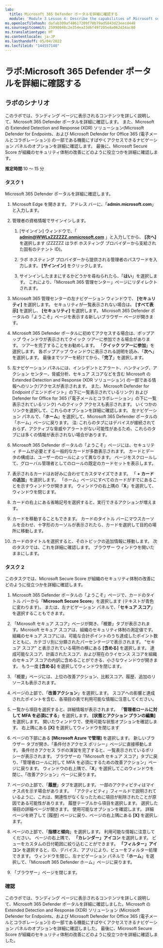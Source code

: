 ```yaml
---
lab:
  title: Microsoft 365 Defender ポータルを詳細に確認する
  module: 'Module 3 Lesson 4: Describe the capabilities of Microsoft security solutions: Describe threat protection with Microsoft 365 Defender'
ms.openlocfilehash: dafab309af48617209f70b79ad5843d23eecd448
ms.sourcegitcommit: 25998048c2e354ea23d6f497205e8a062d34ac80
ms.translationtype: HT
ms.contentlocale: ja-JP
ms.lasthandoff: 05/04/2022
ms.locfileid: "144557148"
---
```

# <a name="lab-explore-the-microsoft-365-defender-portal"></a>ラボ:Microsoft 365 Defender ポータルを詳細に確認する

## <a name="lab-scenario"></a>ラボのシナリオ

このラボでは、ランディング ページに表示されるコンテンツを詳しく説明して、Microsoft 365 Defender ポータルを詳細に確認します。 また、Microsoft の Extended Detection and Response (XDR) ソリューション(Microsoft Defender for Endpoints、および Microsoft Defender for Office 365 (電子メールとコラボレーション)) の一部である機能にすばやくアクセスできるナビゲーション パネルのオプションを詳細に確認します。  最後に、Microsoft Secure Score が組織のセキュリティ体制の改善にどのように役立つかを詳細に確認します。

**推定時間**:10 ～ 15 分

### <a name="task-1"></a>タスク 1

Microsoft 365 Defender ポータルを詳細に確認します。

1. Microsoft Edge を開きます。 アドレス バーに、「**admin.microsoft.com**」と入力します。

1. 管理者の資格情報でサインインします。
    1. [サインイン] ウィンドウで、「 **admin@WWLxZZZZZZ.onmicrosoft.com** 」と入力してから、 **[次へ]** を選択します (ZZZZZZ はラボ ホスティング プロバイダーから支給された固有のテナント ID)。

    1. ラボ ホスティング プロバイダーから提供される管理者のパスワードを入力します。 **[サインイン]** をクリックします。
    1. サインインしたままにするかどうかを尋ねられたら、「**はい**」を選択します。 これにより、「Microsoft 365 管理センター」ページにリダイレクトされます。

1. Microsoft 365 管理センターの左ナビゲーション ウィンドウで、 **[セキュリティ]** を選択します。  セキュリティが一覧表示されない場合は、 **[すべて表示]** を選択し、 **[セキュリティ]** を選択します。  Microsoft 365 Defender ポータルの「ようこそ」ページを表示する新しいブラウザー ページが開きます。  

1. Microsoft 365 Defender ポータルに初めてアクセスする場合は、ポップアップ ウィンドウが表示されてクイック ツアーに参加できる場合があります。  ツアーを完了することをお勧めします。  「**クイック ツアーに参加**」を選択します。  各ポップアップ ウィンドウに表示される説明を読み、「**次へ**」を選択します。 最後までツアーを続けてから、「**完了**」を選択します。

1. 左ナビゲーション パネルには、インシデントとアラート、ハンティング、アクション センター、脅威分析、セキュア スコアなどを含む Microsoft の Extended Detection and Response (XDR ソリューション) の一部である情報へのリンク/アクセスが表示されます。  また、Microsoft Defender for Endpoint (「エンドポイント」の下に一覧表示されているリンク) および Defender for Office for 365 (「電子メールとコラボレーション」の下に一覧表示されているリンク) へのクイック アクセスも表示されます。  いくつかのリンクを選択して、これらのオプションを詳細に確認します。   左ナビゲーション パネルで、「**ホーム**」を選択して、Microsoft 365 Defender ポータルの「ホーム」ページに戻ります。  注: これらのタブにはデバイスが接続されておらず、アクティブな脅威やアラートがない可能性があるため、これらのタブには多くの情報が表示されない場合があります。

1. Microsoft 365 Defender ポータルの「ようこそ」ページには、セキュリティ チームが必要とする一般的なカードが多数表示されます。 カードとデータの構成は、ユーザーのロールによって異なります。 ページをスクロールして、グローバル管理者としてのロールの既定のカードセットを表示します。

1. 表示されるカードはお好みに合わせてカスタマイズできます。  「 **+ カードの追加**」を選択します。 「ホーム」ページにすべてのカードがすでにあることを示すウィンドウが開きます。  ウィンドウの右上隅の「**X**」を選択して、ウィンドウを閉じます。

1. カードの右上にある省略記号を選択すると、実行できるアクションが増えます。  

1. カードを移動することもできます。 カードのタイトル バーにマウスカーソルを合わせ、十字形のカーソルが表示されたら、カードを選択して目的の場所に移動します。

1. カードのタイトルを選択すると、そのトピックの追加情報に移動します。 次のタスクでは、これを詳細に確認します。  ブラウザー ウィンドウを開いたままにします。

### <a name="task-2"></a>タスク 2

このタスクでは、Microsoft Secure Score が組織のセキュリティ体制の改善にどのように役立つかを詳細に確認します。

1. Microsoft 365 Defender ポータルの「ようこそ」ページで、カードのタイトル バーから「**Microsoft Secure Score**」を選択します (テキストが青色に変わります)。  または、左ナビゲーション パネルで、「**セキュア スコア**」を選択することもできます。

1. 「Microsoft セキュア スコア」ページが開き、「概要」タブが表示されます。Microsoft セキュア スコアは、組織のセキュリティ体制の測定値です。組織のセキュア スコアには、可能な合計ポイントのうち達成したポイント数とともに、カテゴリ別に分類されたパーセンテージで表示されます。 "セキュア スコア" と表示されている場所の横にある **[含める]** を選択します。  達成可能なスコア、計画されたスコア、および現在のライセンス スコアを組織のセキュア スコアの内訳に含めることができる、小さなウィンドウが開きます。  もう一度 **[含める]** を選択してウィンドウを閉じます。

1. 「概要」ページには、上位の改善アクション、比較スコア、履歴、追加のリソースも表示されます。

1. ページの上部で、「**改善アクション**」を選択します。  スコアへの影響と達成されたポイントを含む、各項目の表で利用可能な情報に注意してください。  

1. 一覧から項目を選択すると、詳細情報が表示されます。  「**管理者ロールに対して MFA を必須にする**」を選択します。  **[状態とアクション プランの編集]** を選択します。  開いたウィンドウで、使用可能な状態オプションを確認します。 右上隅にある **[X]** を選択してウィンドウを閉じます

1. ページの下部にある **[Microsoft Azure で管理]** を選択します。  新しいブラウザー タブが開き、「条件付きアクセス ポリシー」ページに直接移動します。  条件付きアクセス ラボの演習を完了すると、一覧表示されているポリシーが表示されます。 ブラウザーの「Microsoft セキュア スコア」タブに戻り、「管理者ロールに対して MFA を必須にするための改善アクション」ページに戻ります。 ウィンドウの右上隅で、「**X**」を選択してこのウィンドウを閉じ、「改善アクション」ページに戻ります。

1. ページの上部で、「**履歴**」タブを選択します。  一部のアクティビティはマイナス点を示す場合があります。  「アクティビティ」フィールドで説明されているように、これは、関連性がなくなったために項目が削除されたことが原因である可能性があります。  履歴テーブルから項目を選択します。  選択した項目の詳細ページが開きます。  使用可能なオプションを確認します。  詳細ページを終了して [履歴] ページに戻り、ページの右上隅にある **[X]** を選択します。

1. ページの上部で、「**指標と傾向**」を選択します。  利用可能な情報に注意してください。  ページの右上隅で、 **「カレンダー」アイコン** を選択します。  ビューをカスタムの日付範囲に絞り込むことができます。  **「フィルター」アイコン** を選択すると、ID、デバイス、アプリにより、ビューをフィルター処理できます。  ウィンドウを閉じ、左ナビゲーション パネルで「**ホーム**」を選択して、「Microsoft 365 Defender ホーム」ページに戻ります。

1. 「ブラウザー」ページを閉じます。

### <a name="review"></a>確認

このラボでは、ランディング ページに表示されるコンテンツを詳しく説明して、Microsoft 365 Defender ポータルを詳細に確認しました。Microsoft の Extended Detection and Response (XDR) ソリューション (Microsoft Defender for Endpoints、および Microsoft Defender for Office 365 (電子メールとコラボレーション)) の一部である機能にすばやくアクセスできるナビゲーション パネルのオプションを詳細に確認しました。  最後に、Microsoft Secure Score が組織のセキュリティ体制の改善にどのように役立つかを詳細に確認しました。
